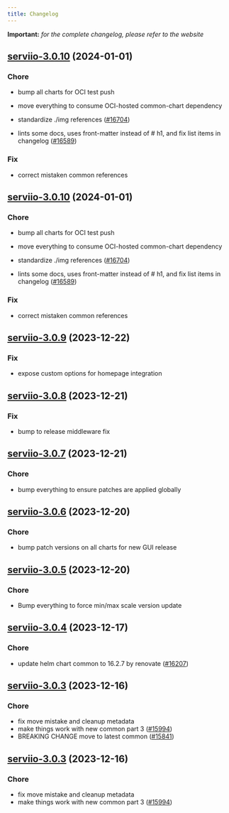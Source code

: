 ```yaml
---
title: Changelog
---
```


**Important:**
*for the complete changelog, please refer to the website*



## [serviio-3.0.10](https://github.com/truecharts/charts/compare/serviio-3.0.9...serviio-3.0.10) (2024-01-01)

### Chore



- bump all charts for OCI test push

- move everything to consume OCI-hosted common-chart dependency

- standardize ./img references ([#16704](https://github.com/truecharts/charts/issues/16704))

- lints some docs, uses front-matter instead of # h1, and fix list items in changelog ([#16589](https://github.com/truecharts/charts/issues/16589))

### Fix



- correct mistaken common references


## [serviio-3.0.10](https://github.com/truecharts/charts/compare/serviio-3.0.9...serviio-3.0.10) (2024-01-01)

### Chore



- bump all charts for OCI test push

- move everything to consume OCI-hosted common-chart dependency

- standardize ./img references ([#16704](https://github.com/truecharts/charts/issues/16704))

- lints some docs, uses front-matter instead of # h1, and fix list items in changelog ([#16589](https://github.com/truecharts/charts/issues/16589))

### Fix



- correct mistaken common references
## [serviio-3.0.9](https://github.com/truecharts/charts/compare/serviio-3.0.8...serviio-3.0.9) (2023-12-22)

### Fix

- expose custom options for homepage integration

## [serviio-3.0.8](https://github.com/truecharts/charts/compare/serviio-3.0.7...serviio-3.0.8) (2023-12-21)

### Fix

- bump to release middleware fix

## [serviio-3.0.7](https://github.com/truecharts/charts/compare/serviio-3.0.6...serviio-3.0.7) (2023-12-21)

### Chore

- bump everything to ensure patches are applied globally

## [serviio-3.0.6](https://github.com/truecharts/charts/compare/serviio-3.0.5...serviio-3.0.6) (2023-12-20)

### Chore

- bump patch versions on all charts for new GUI release

## [serviio-3.0.5](https://github.com/truecharts/charts/compare/serviio-3.0.4...serviio-3.0.5) (2023-12-20)

### Chore

- Bump everything to force min/max scale version update

## [serviio-3.0.4](https://github.com/truecharts/charts/compare/serviio-3.0.3...serviio-3.0.4) (2023-12-17)

### Chore

- update helm chart common to 16.2.7 by renovate ([#16207](https://github.com/truecharts/charts/issues/16207))

## [serviio-3.0.3](https://github.com/truecharts/charts/compare/serviio-2.0.12...serviio-3.0.3) (2023-12-16)

### Chore

- fix move mistake and cleanup metadata
- make things work with new common part 3 ([#15994](https://github.com/truecharts/charts/issues/15994))
- BREAKING CHANGE move to latest common ([#15841](https://github.com/truecharts/charts/issues/15841))

## [serviio-3.0.3](https://github.com/truecharts/charts/compare/serviio-2.0.12...serviio-3.0.3) (2023-12-16)

### Chore

- fix move mistake and cleanup metadata
- make things work with new common part 3 ([#15994](https://github.com/truecharts/charts/issues/15994))
